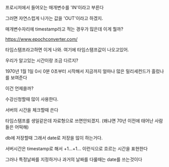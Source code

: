 프로시저에서 들어오는 매개변수를 'IN'이라고 부른다

그러면 자연스럽게 나가는 값을 'OUT'이라고 하겠지.


매개변수자리에 timestamp라고 적는 경우가 많은데 이게 뭘까?

https://www.epochconverter.com/

타임스탬프라고하면 이게 나와. 여기에 타임스탬프값이 나오고있어.

우리가 알고있는 시간이랑 조금 다르지?

1970년 1월 1일 0시 0분 0초부터 시작해서 지금까지 얼마나 많은 밀리세컨드가 흘렀나를 보여준다


이건 언제쓸까? 

수강신청할때 많이 사용한다.

서버의 시간을 체크할때 쓴다


타임스탬프를 생일같은데 자료형으로 쓰면안되겠지. (왜냐면 70년 이전에 태어난 사람들은 어떡해)

db에 저장할때 그래서 date로 저장을 많이 하는거다.


서버시간은 timestamp로 해서 +1...+1... 이런식으로 흐르는 시간을 표현한다

그러나 특정날짜를 지정하거나 과거의 날짜를 다룰때는 date를 쓰는것이다